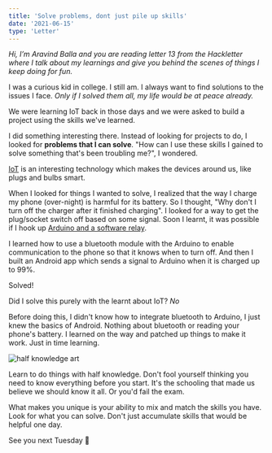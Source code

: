 ```yaml
---
title: 'Solve problems, dont just pile up skills'
date: '2021-06-15'
type: 'Letter'
---
```


_Hi, I’m Aravind Balla and you are reading letter 13 from the Hackletter where I talk about my learnings and give you behind the scenes of things I keep doing for fun._

I was a curious kid in college. I still am. I always want to find solutions to the issues I face. _Only if I solved them all, my life would be at peace already._

We were learning IoT back in those days and we were asked to build a project using the skills we've learned.

I did something interesting there. Instead of looking for projects to do, I looked for **problems that I can solve**. "How can I use these skills I gained to solve something that's been troubling me?", I wondered.

[IoT](https://en.wikipedia.org/wiki/Internet_of_things) is an interesting technology which makes the devices around us, like plugs and bulbs smart.

When I looked for things I wanted to solve, I realized that the way I charge my phone (over-night) is harmful for its battery. So I thought, "Why don't I turn off the charger after it finished charging". I looked for a way to get the plug/socket switch off based on some signal. Soon I learnt, it was possible if I hook up [Arduino and a software relay](https://arduinogetstarted.com/tutorials/arduino-relay).

I learned how to use a bluetooth module with the Arduino to enable communication to the phone so that it knows when to turn off. And then I built an Android app which sends a signal to Arduino when it is charged up to 99%.

Solved!

Did I solve this purely with the learnt about IoT? _No_

Before doing this, I didn't know how to integrate bluetooth to Arduino, I just knew the basics of Android. Nothing about bluetooth or reading your phone's battery. I learned on the way and patched up things to make it work. Just in time learning.

![half knowledge art](https://res.cloudinary.com/djeivq7td/image/upload/v1623728983/HL/half-knowledge-art.jpg)

Learn to do things with half knowledge. Don't fool yourself thinking you need to know everything before you start. It's the schooling that made us believe we should know it all. Or you'd fail the exam.

What makes you unique is your ability to mix and match the skills you have.
Look for what you can solve. Don't just accumulate skills that would be helpful one day.

See you next Tuesday 👋
